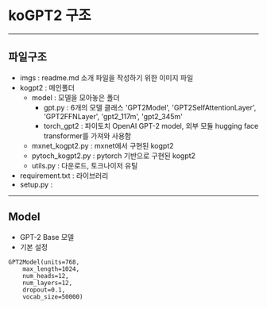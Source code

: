 # koGPT2 구조

***

## 파일구조

* imgs : readme.md 소개 파일을 작성하기 위한 이미지 파일
* kogpt2 : 메인폴더
  * model : 모델을 모아놓은 폴더
    * gpt.py : 6개의 모델 클래스 'GPT2Model', 'GPT2SelfAttentionLayer', 'GPT2FFNLayer', 'gpt2_117m', 'gpt2_345m' 
    * torch_gpt2 : 파이토치 OpenAI GPT-2 model, 외부 모듈 hugging face transformer를 가져와 사용함
  * mxnet_kogpt2.py : mxnet에서 구현된 kogpt2
  * pytoch_kogpt2.py : pytorch 기반으로 구현된 kogpt2
  * utils.py :  다운로드, 토크나이저 유틸
* requirement.txt : 라이브러리
* setup.py : 

***

## Model
* GPT-2 Base 모델
* 기본 설정
```
GPT2Model(units=768,
    max_length=1024,
    num_heads=12,
    num_layers=12,
    dropout=0.1,
    vocab_size=50000)
```

